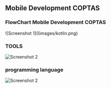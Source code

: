## Mobile Development COPTAS
### FlowChart Mobile Development COPTAS
![Screenshot 1]((images/kotlin.png)

### TOOLS
![Screenshot 2](path/to/your/image2.png)

### programming language
![Screenshot 2](path/to/your/image2.png)
